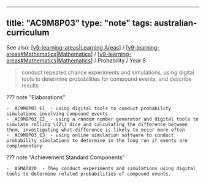 
---
title: "AC9M8P03"
type: "note"
tags: australian-curriculum
---

See also: [[v9-learning-areas|Learning Areas]] / [[v9-learning-areas#Mathematics|Mathematics]] / [[v9-learning-areas#Mathematics|Mathematics]] / Probability / Year 8

> conduct repeated chance experiments and simulations, using digital tools to determine probabilities for compound events, and describe results

??? note "Elaborations"

	- _AC9M8P03_E1_ - using digital tools to conduct probability simulations involving compound events
	- _AC9M8P03_E2_ - using a random number generator and digital tools to simulate rolling \(2\) dice and calculating the difference between them, investigating what difference is likely to occur more often
	- _AC9M8P03_E3_ - using online simulation software to conduct probability simulations to determine in the long run if events are complementary
??? note "Achievement Standard Components"

	- _ASMAT820_ - They conduct experiments and simulations using digital tools to determine related probabilities of compound events.

[//begin]: # "Autogenerated link references for markdown compatibility"
[v9-learning-areas|Learning Areas]: ../v9-learning-areas "Learning Areas"
[v9-learning-areas#Mathematics|Mathematics]: ../v9-learning-areas "Learning Areas"
[//end]: # "Autogenerated link references"
